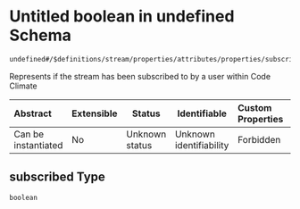 # Untitled boolean in undefined Schema

```txt
undefined#/$definitions/stream/properties/attributes/properties/subscribed
```

Represents if the stream has been subscribed to by a user within Code Climate


| Abstract            | Extensible | Status         | Identifiable            | Custom Properties | Additional Properties | Access Restrictions | Defined In                                            |
| :------------------ | ---------- | -------------- | ----------------------- | :---------------- | --------------------- | ------------------- | ----------------------------------------------------- |
| Can be instantiated | No         | Unknown status | Unknown identifiability | Forbidden         | Allowed               | none                | [records.json\*](records.json "open original schema") |

## subscribed Type

`boolean`
